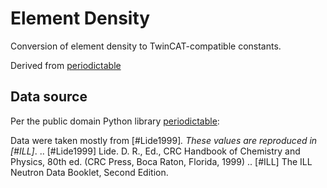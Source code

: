 Element Density
===============

Conversion of element density to TwinCAT-compatible constants.

Derived from [periodictable](https://github.com/pkienzle/periodictable)


Data source
-----------

Per the public domain Python library
[periodictable](https://github.com/pkienzle/periodictable/blob/master/periodictable/density.py):

Data were taken mostly from [#Lide1999]_. These values are reproduced in
[#ILL]_.
.. [#Lide1999] Lide. D. R., Ed., CRC Handbook of Chemistry and Physics, 80th ed.
       (CRC Press, Boca Raton, Florida, 1999)
.. [#ILL] The ILL Neutron Data Booklet, Second Edition.
